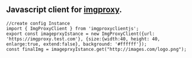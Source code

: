 ## Javascript client for [imgproxy](https://imgproxy.net/).

    //create config Instance
    import { ImgProxyClient } from 'imgproxyclientjs';
    export const imageprxyIstance = new ImgProxyClient({url: 'https://imgproxy.test.com'}, {size:{width:40, height: 40, enlarge:true, extend:false}, background: '#ffffff'});
    const finalImg = imageprxyIstance.get("http://images.com/logo.png");
